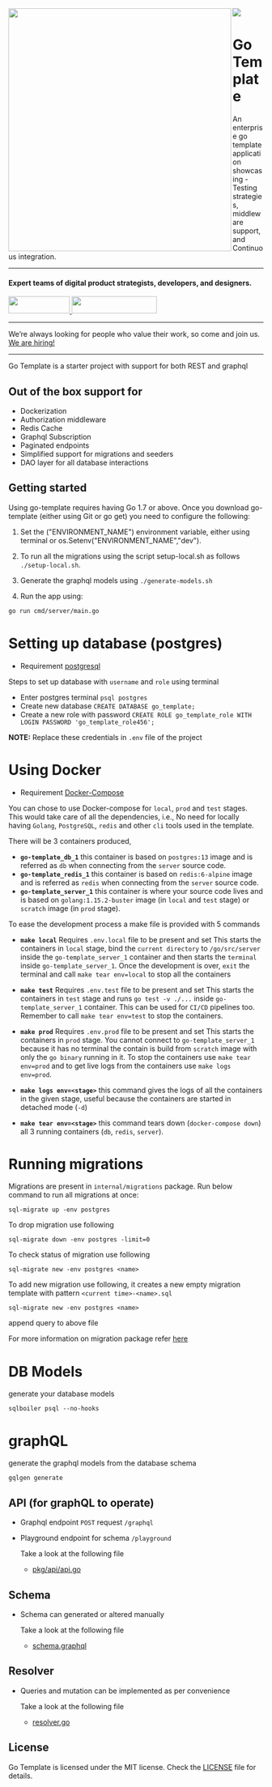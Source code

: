 <img align="left" src="https://github.com/wednesday-solutions/go-template/blob/master/golang_template_github.svg" width="440" height="480" />

<div>
  <a href="https://www.wednesday.is?utm_source=gthb&utm_medium=repo&utm_campaign=serverless" align="left" style="margin-left: 0;">
    <img src="https://uploads-ssl.webflow.com/5ee36ce1473112550f1e1739/5f5879492fafecdb3e5b0e75_wednesday_logo.svg">
  </a>
  <p>
    <h1 align="left">Go Template
    </h1>
  </p>
  <p>
An enterprise go template application showcasing - Testing strategies, middleware support, and Continuous integration.
  </p>
  
  ___


  <p>
    <h4>
      Expert teams of digital product strategists, developers, and designers.
    </h4>
  </p>

  <div>
    <a href="https://www.wednesday.is/contact-us?utm_source=gthb&utm_medium=repo&utm_campaign=serverless" target="_blank">
      <img src="https://uploads-ssl.webflow.com/5ee36ce1473112550f1e1739/5f6ae88b9005f9ed382fb2a5_button_get_in_touch.svg" width="121" height="34">
    </a>
    <a href="https://github.com/wednesday-solutions/" target="_blank">
      <img src="https://uploads-ssl.webflow.com/5ee36ce1473112550f1e1739/5f6ae88bb1958c3253756c39_button_follow_on_github.svg" width="168" height="34">
    </a>
  </div>

  ___

  <span>We’re always looking for people who value their work, so come and join us. <a href="https://www.wednesday.is/hiring">We are hiring!</a></span>


</div>

---
Go Template is a starter project with support for both REST and graphql   

## Out of the box support for

- Dockerization
- Authorization middleware
- Redis Cache
- Graphql Subscription
- Paginated endpoints
- Simplified support for migrations and seeders
- DAO layer for all database interactions

## Getting started

Using go-template requires having Go 1.7 or above. Once you download go-template (either using Git or go get) you need to configure the following:

1. Set the ("ENVIRONMENT_NAME") environment variable, either using terminal or os.Setenv("ENVIRONMENT_NAME","dev").

2. To run all the migrations using the script setup-local.sh as follows `./setup-local.sh`.

3. Generate the graphql models using `./generate-models.sh`

4. Run the app using:

```bash
go run cmd/server/main.go
```

# Setting up database (postgres)

- Requirement [postgresql](https://www.postgresql.org/)
  
Steps to set up database with ```username``` and ```role``` using terminal
  
  - Enter postgres terminal ```psql postgres```
  - Create new database ```CREATE DATABASE go_template;```
  - Create a new role with password ```CREATE ROLE go_template_role WITH LOGIN PASSWORD 'go_template_role456';```

**NOTE:** Replace these credentials in ```.env``` file of the project

# Using Docker

- Requirement [Docker-Compose](https://docs.docker.com/compose/install/)

You can chose to use Docker-compose for `local`, `prod` and `test` stages. This would take care of all the dependencies, i.e., No need for locally having `Golang`, `PostgreSQL`, `redis` and other `cli` tools used in the template.

There will be 3 containers produced,

- **`go-template_db_1`** this container is based on `postgres:13` image and is referred as `db` when connecting from the `server` source code.
- **`go-template_redis_1`** this container is based on `redis:6-alpine` image and is referred as `redis` when connecting from the `server` source code.
- **`go-template_server_1`** this container is where your source code lives and is based on `golang:1.15.2-buster` image (in `local` and `test` stage) or `scratch` image (in `prod` stage).

To ease the development process a make file is provided with 5 commands

- **`make local`**
  Requires `.env.local` file to be present and set
  This starts the containers in `local` stage, bind the `current directory` to `/go/src/server` inside the `go-template_server_1` container and then starts the `terminal` inside `go-template_server_1`. Once the development is over, `exit` the terminal and call `make tear env=local` to stop all the containers

- **`make test`**
  Requires `.env.test` file to be present and set
  This starts the containers in `test` stage and runs `go test -v ./...` inside `go-template_server_1` container. This can be used for `CI/CD` pipelines too. Remember to call `make tear env=test` to stop the containers.

- **`make prod`**
  Requires `.env.prod` file to be present and set
  This starts the containers in `prod` stage. You cannot connect to `go-template_server_1` because it has no terminal the contain is build from `scratch` image with only the `go binary` running in it. To stop the containers use `make tear env=prod` and to get live logs from the containers use `make logs env=prod`.

- **`make logs env=<stage>`**
  this command gives the logs of all the containers in the given stage, useful because the containers are started in detached mode (`-d`)

- **`make tear env=<stage>`**
  this command tears down (`docker-compose down`) all 3 running containers (`db`, `redis`, `server`).

# Running migrations

Migrations are present in ```internal/migrations``` package. Run below command to run all migrations at once:
```
sql-migrate up -env postgres
```
To drop migration use following
```
sql-migrate down -env postgres -limit=0
```
To check status of migration use following
```
sql-migrate new -env postgres <name>
```
To add new migration use following, it creates a new empty migration template with pattern `<current time>-<name>.sql`
```
sql-migrate new -env postgres <name>
```
append query to above file


For more information on migration package refer [here](https://github.com/rubenv/sql-migrate)

# DB Models

generate your database models
```
sqlboiler psql --no-hooks
```

# graphQL

generate the graphql models from the database schema
```
gqlgen generate
```

## API (for graphQL to operate)

- Graphql endpoint ```POST``` request ```/graphql```

- Playground endpoint for schema ```/playground```

  Take a look at the following file

  - [pkg/api/api.go](pkg/api/api.go)
  
## Schema

- Schema can generated or altered manually

  Take a look at the following file

  - [schema.graphql](schema.graphql)
  
## Resolver

- Queries and mutation can be implemented as per convenience

  Take a look at the following file

  - [resolver.go](resolver.go)

## License

Go Template is licensed under the MIT license. Check the [LICENSE](LICENSE) file for details.
